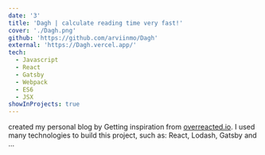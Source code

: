 ```yaml
---
date: '3'
title: 'Dagh | calculate reading time very fast!'
cover: './Dagh.png'
github: 'https://github.com/arviinmo/Dagh'
external: 'https://Dagh.vercel.app/'
tech:
  - Javascript
  - React
  - Gatsby
  - Webpack
  - ES6
  - JSX
showInProjects: true
---
```


created my personal blog by Getting inspiration from <a href="https://overreacted.io/">overreacted.io</a>. I used many technologies to build this project, such as: React, Lodash, Gatsby and ...
